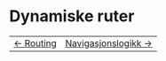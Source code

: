# Dynamiske ruter


<table width="100%">
  <tr>
    <td><a href="2_routing.md">← Routing</a></td>
    <td align="right"><a href="4_middleware.md">Navigasjonslogikk →</a></td>
  </tr>
</table>